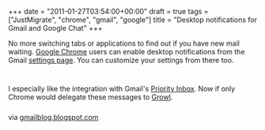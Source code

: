 +++
date = "2011-01-27T03:54:00+00:00"
draft = true
tags = ["JustMigrate", "chrome", "gmail", "google"]
title = "Desktop notifications for Gmail and Google Chat"
+++
<div class="posterous_bookmarklet_entry">No more switching tabs or applications to find out if you have new mail waiting. <a href="http://www.google.com/chrome/" target="_blank">Google Chrome</a> users can enable desktop notifications from the Gmail&nbsp;<a href="https://mail.google.com/mail/#settings">settings page</a>. You can customize your settings from there too.
<p><a href="http://2.bp.blogspot.com/_JE4qNpFW6Yk/TT8ipvHGVNI/AAAAAAAAAy8/LEAVLMFDVpM/s1600/desktopnotif2.png"><img src="http://2.bp.blogspot.com/_JE4qNpFW6Yk/TT8ipvHGVNI/AAAAAAAAAy8/LEAVLMFDVpM/desktopnotif2.png" border="0" alt="" style="display: block; margin: 0px auto 10px; text-align: center; cursor: hand;" /></a><br />I especially like the integration with Gmail's <a href="http://mail.google.com/mail/help/priority-inbox.html" target="_blank">Priority Inbox</a>. Now if only Chrome would delegate these messages to <a href="http://growl.info/" target="_blank">Growl</a>.</p>
<img src="http://3.bp.blogspot.com/_JE4qNpFW6Yk/TT8ij0Kq7TI/AAAAAAAAAy0/dN2n0ZuVG9k/desktopnotif1.png" border="0" alt="" style="display: block; margin: 0px auto 10px; text-align: center; cursor: hand;" />
<div class="posterous_quote_citation">via <a href="http://gmailblog.blogspot.com/2011/01/desktop-notifications-for-emails-and.html">gmailblog.blogspot.com</a></div>
<p>&nbsp;</p>
</div>
